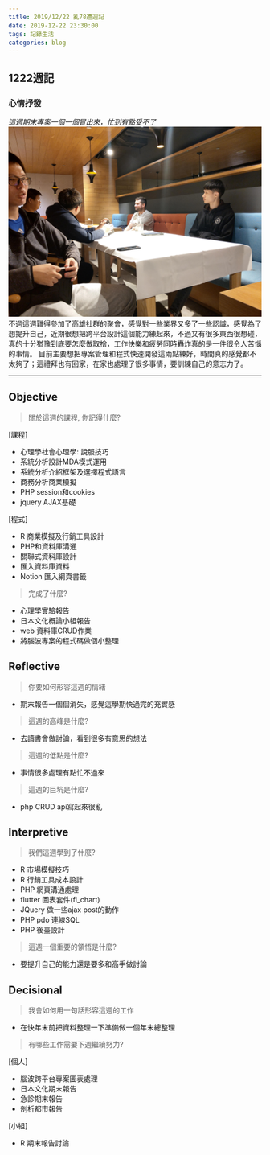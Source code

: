 ```yaml
---
title: 2019/12/22 亂78遭週記
date: 2019-12-22 23:30:00
tags: 記錄生活
categories: blog
---
```

## **1222週記**

### 心情抒發
*這週期末專案一個一個冒出來，忙到有點受不了*
![](https://raw.githubusercontent.com/kidneyweakx/img-host/image/image/2019122201.jpg)
不過這週難得參加了高雄社群的聚會，感覺對一些業界又多了一些認識，感覺為了想提升自己，近期很想把跨平台設計這個能力練起來，不過又有很多東西很想碰，真的十分猶豫到底要怎麼做取捨，工作快樂和疲勞同時轟炸真的是一件很令人苦惱的事情。
目前主要想把專案管理和程式快速開發這兩點練好，時間真的感覺都不太夠了；這禮拜也有回家，在家也處理了很多事情，要訓練自己的意志力了。

---
<!-- more -->
## **Objective**

> 關於這週的課程, 你記得什麼?

[課程]
- 心理學社會心理學: 說服技巧
- 系統分析設計MDA模式運用
- 系統分析介紹框架及選擇程式語言
- 商務分析商業模擬
- PHP session和cookies
- jquery AJAX基礎

[程式]
- R 商業模擬及行銷工具設計
- PHP和資料庫溝通
- 關聯式資料庫設計
- 匯入資料庫資料
- Notion 匯入網頁書籤

> 完成了什麼?

- 心理學實驗報告
- 日本文化概論小組報告
- web 資料庫CRUD作業
- 將腦波專案的程式碼做個小整理


## **Reflective**

> 你要如何形容這週的情緒

* 期末報告一個個消失，感覺這學期快過完的充實感

> 這週的高峰是什麼?

* 去讀書會做討論，看到很多有意思的想法

> 這週的低點是什麼?

* 事情很多處理有點忙不過來

> 這週的巨坑是什麼?

* php CRUD api寫起來很亂

## **Interpretive**

> 我們這週學到了什麼?

- R 市場模擬技巧
- R 行銷工具成本設計
- PHP 網頁溝通處理
- flutter 圖表套件(fl_chart)
- JQuery 做一些ajax post的動作
- PHP pdo 連線SQL
- PHP 後臺設計

> 這週一個重要的領悟是什麼?

* 要提升自己的能力還是要多和高手做討論

## **Decisional**

> 我會如何用一句話形容這週的工作

* 在快年末前把資料整理一下準備做一個年末總整理

> 有哪些工作需要下週繼續努力?

[個人]
- 腦波跨平台專案圖表處理
- 日本文化期末報告
- 急診期末報告
- 剖析都市報告

[小組]
- R 期末報告討論

